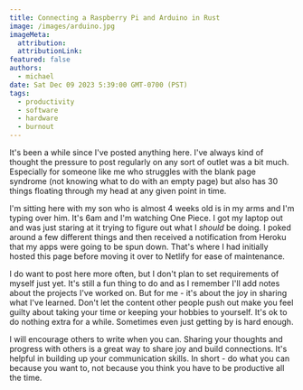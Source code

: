 ```yaml
---
title: Connecting a Raspberry Pi and Arduino in Rust
image: /images/arduino.jpg
imageMeta:
  attribution:
  attributionLink:
featured: false
authors:
  - michael
date: Sat Dec 09 2023 5:39:00 GMT-0700 (PST)
tags:
  - productivity
  - software
  - hardware
  - burnout
---
```


It's been a while since I've posted anything here. I've always kind of thought the pressure to post regularly on any sort of outlet was a bit much. Especially for someone like me who struggles with the blank page syndrome (not knowing what to do with an empty page) but also has 30 things floating through my head at any given point in time.

I'm sitting here with my son who is almost 4 weeks old is in my arms and I'm typing over him. It's 6am and I'm watching One Piece. I got my laptop out and was just staring at it trying to figure out what I _should_ be doing. I poked around a few different things and then received a notification from Heroku that my apps were going to be spun down. That's where I had initially hosted this page before moving it over to Netlify for ease of maintenance.

I do want to post here more often, but I don't plan to set requirements of myself just yet. It's still a fun thing to do and as I remember I'll add notes about the projects I've worked on. But for me - it's about the joy in sharing what I've learned. Don't let the content other people push out make you feel guilty about taking your time or keeping your hobbies to yourself. It's ok to do nothing extra for a while. Sometimes even just getting by is hard enough.

I will encourage others to write when you can. Sharing your thoughts and progress with others is a great way to share joy and build connections. It's helpful in building up your communication skills. In short - do what you can because you want to, not because you think you have to be productive all the time.
